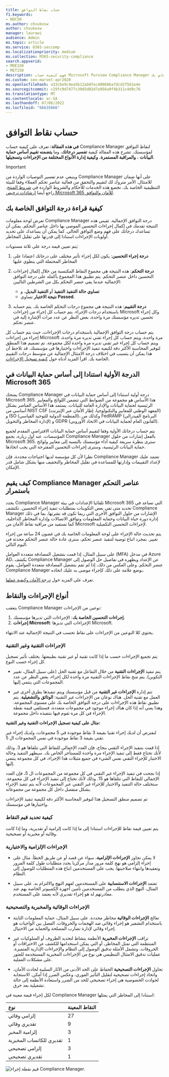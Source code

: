 ```yaml
---
title: حساب نقاط التوافق
f1.keywords:
- NOCSH
ms.author: chvukosw
author: chvukosw
manager: laurawi
audience: Admin
ms.topic: article
ms.service: O365-seccomp
ms.localizationpriority: medium
ms.collection: M365-security-compliance
search.appverid:
- MOE150
- MET150
description: فهم كيفية حساب Microsoft Purview Compliance Manager لنتيجة مخصصة استنادا إلى الإجراءات المتخذة لمعالجة المخاطر وتحسين وضع التوافق الخاص بك.
ms.custom: seo-marvel-apr2020
ms.openlocfilehash: a33cbe9c4ea5b12ab0fec40068ba7dcd2f561e4e
ms.sourcegitcommit: c29fc9d7477c3985d02d7a956a9f4b311c4d9c76
ms.translationtype: MT
ms.contentlocale: ar-SA
ms.lasthandoff: 07/06/2022
ms.locfileid: "66635666"
---
```

# <a name="compliance-score-calculation"></a>حساب نقاط التوافق

**في هذه المقالة:** تعرف على كيفية حساب Compliance Manager لنقاط التوافق لمؤسستك. تشرح هذه المقالة كيفية **تفسير درجاتك**، وما **يتضمنه تقييم أساس حماية البيانات** ، **والمراقبة المستمرة**، **وكيفية إدارة الأنواع المختلفة من الإجراءات وتسجيلها**.

> [!IMPORTANT]
> وينبغي عدم تفسير التوصيات الواردة من Compliance Manager على أنها ضمان للامتثال. الأمر متروك لك لتقييم والتحقق من فعالية عناصر تحكم العملاء وفقا للبيئة التنظيمية الخاصة بك. تخضع هذه الخدمات للأحكام والشروط الواردة في [شروط المنتج](https://go.microsoft.com/fwlink/?linkid=2108910). راجع أيضا [إرشادات ترخيص Microsoft 365 للأمان والتوافق](/office365/servicedescriptions/microsoft-365-service-descriptions/microsoft-365-tenantlevel-services-licensing-guidance/microsoft-365-security-compliance-licensing-guidance#microsoft-purview-compliance-manager).

## <a name="how-to-read-your-compliance-score"></a>كيفية قراءة درجة التوافق الخاصة بك

تعرض لوحة معلومات Compliance Manager درجة التوافق الإجمالية. تقيس هذه النتيجة تقدمك في إكمال إجراءات التحسين الموصى بها داخل عناصر التحكم. يمكن أن تساعدك درجاتك على فهم وضع التوافق الحالي. كما يمكن أن يساعدك على تحديد أولويات الإجراءات استنادا إلى قدرتها على تقليل المخاطر.

يتم تعيين قيمة درجة على ثلاثة مستويات:

1. **درجة إجراء التحسين**: يكون لكل إجراء تأثير مختلف على درجاتك اعتمادا على المخاطر المحتملة التي ينطوي عليها

2. **درجة التحكم**: هذه النتيجة هي مجموع النقاط المكتسبة من خلال إكمال إجراءات التحسين داخل عنصر التحكم. يتم تطبيق هذا المجموع بأكمله على درجة التوافق الإجمالية عندما يفي عنصر التحكم بكل من الشرطين التاليين:
    - **تساوي حالة التنفيذ** **التنفيذ** أو **التنفيذ البديل**، و
    - **نتيجة الاختبار** تساوي **Passed**.

3. **درجة التقييم**: هذه النتيجة هي مجموع درجات التحكم الخاصة بك. يتم حسابه باستخدام درجات الإجراء. يتم حساب كل إجراء من إجراءات Microsoft وكل إجراء تحسين تديره مؤسستك مرة واحدة، بغض النظر عن عدد مرات الإشارة إليه في عنصر تحكم.

يتم حساب درجة التوافق الإجمالية باستخدام درجات الإجراءات، حيث يتم حساب كل إجراء من إجراءات Microsoft مرة واحدة، ويتم حساب كل إجراء تقني تديره مرة واحدة، ويتم حساب كل إجراء غير تقني تديره مرة واحدة لكل مجموعة. تم تصميم هذا المنطق لتوفير المحاسبة الأكثر دقة لكيفية تنفيذ الإجراءات واختبارها في مؤسستك. قد تلاحظ أن هذا يمكن أن يتسبب في اختلاف درجة الامتثال الإجمالية عن متوسط درجات التقييم الخاصة بك. اقرأ المزيد أدناه حول [كيفية تسجيل الإجراءات](#action-types-and-points).

## <a name="initial-score-based-on-microsoft-365-data-protection-baseline"></a>الدرجة الأولية استنادا إلى أساس حماية البيانات في Microsoft 365
  
يمنحك Compliance Manager درجة أولية استنادا إلى أساس حماية البيانات في Microsoft 365. هذا الأساس هو مجموعة من الضوابط التي تتضمن اللوائح والمعايير الرئيسية لحماية البيانات والإدارة العامة للبيانات. يستمد هذا الأساس العناصر بشكل أساسي من NIST CSF (المعهد الوطني للمعايير والتكنولوجيا، إطار الأمان عبر الإنترنت) و ISO (المنظمة الدولية للتوحيد القياسي)، وكذلك من FedRAMP (البرنامج الفيدرالي لإدارة المخاطر والتخويل) و GDPR (القانون العام لحماية البيانات في الاتحاد الأوروبي).

يتم حساب درجاتك الأولية وفقا لتقييم أساس حماية البيانات الافتراضي المقدم لجميع المؤسسات. عند أول زيارة، يجمع Compliance Manager بالفعل إشارات من حلول Microsoft 365. سترى بنظرة سريعة كيفية أداء مؤسستك بالنسبة إلى معايير ولوائح حماية البيانات الرئيسية، وسترى إجراءات التحسين المقترحة التي يجب اتخاذها.

نظرا لأن كل مؤسسة لديها احتياجات محددة، فإن Compliance Manager تعتمد عليك لإعداد التقييمات وإدارتها للمساعدة في تقليل المخاطر والتخفيف منها بشكل شامل قدر الإمكان.

## <a name="how-compliance-manager-continuously-assesses-controls"></a>كيف يقيم Compliance Manager عناصر التحكم باستمرار

يحدد Compliance Manager تلقائيا الإعدادات في بيئة Microsoft 365 التي تساعد في تحديد متى تفي بعض التكوينات بمتطلبات تنفيذ إجراء التحسين. تكتشف Compliance Manager الإشارات من حلول التوافق الأخرى التي ربما تكون قد نشرتها، بما في ذلك إدارة دورة حياة البيانات وحماية المعلومات وتوافق الاتصالات وإدارة المخاطر الداخلية، كما تستفيد من مراقبة نقاط الأمان من Microsoft لإجراءات التحسين التكميلية.

يتم تحديث حالة الإجراء على لوحة المعلومات الخاصة بك في غضون 24 ساعة من إجراء تغيير. بمجرد اتباع توصية لتنفيذ عنصر تحكم، سترى عادة حالة عنصر التحكم محدثة في اليوم التالي.

على سبيل المثال، إذا قمت بتشغيل المصادقة متعددة العوامل (MFA) في مدخل Azure AD، يكشف Compliance Manager عن الإعداد ويظهره في تفاصيل حل الوصول إلى عنصر التحكم. وعلى العكس من ذلك، إذا لم تقم بتشغيل المصادقة متعددة العوامل، يقوم Compliance Manager بوضع علامة على ذلك كإجراء موصى به عليك اتخاذه.

تعرف على المزيد حول [درجة الأمان وكيفية عملها](../security/defender/microsoft-secure-score.md).
  
## <a name="action-types-and-points"></a>أنواع الإجراءات والنقاط

يتعقب Compliance Manager نوعين من الإجراءات:

1. **إجراءات التحسين الخاصة بك**: الإجراءات التي تديرها مؤسستك.
2. **إجراءات Microsoft**: الإجراءات التي تديرها Microsoft.

يحتوي كلا النوعين من الإجراءات على نقاط تحسب في النتيجة الإجمالية عند الانتهاء.

### <a name="technical-and-non-technical-actions"></a>الإجراءات التقنية وغير التقنية

يتم تجميع الإجراءات حسب ما إذا كانت تقنية أو غير تقنية بطبيعتها. يختلف تأثير تسجيل كل إجراء حسب النوع.

- يتم تنفيذ **الإجراءات التقنية** من خلال التفاعل مع تقنية الحل (على سبيل المثال، تغيير التكوين). يتم منح نقاط الإجراءات التقنية مرة واحدة لكل إجراء، بغض النظر عن عدد المجموعات التي ينتمي إليها.

- تتم إدارة **الإجراءات غير التقنية** من قبل مؤسستك ويتم تنفيذها بطرق أخرى غير العمل مع تقنية الحل. هناك نوعان من الإجراءات غير التقنية: **الوثائق** **والتشغيلية**. يتم تطبيق نقاط هذه الإجراءات على درجة التوافق الخاصة بك على مستوى المجموعة. وهذا يعني أنه إذا كان هناك إجراء موجود في مجموعات متعددة، فستتلقى قيمة نقطة الإجراء في كل مرة تقوم فيها بتنفيذه داخل مجموعة.

**مثال على كيفية تسجيل الإجراءات التقنية وغير التقنية:**

لنفترض أن لديك إجراء تقنيا بقيمة 3 نقاط موجودة في 5 مجموعات، ولديك إجراء غير تقني بقيمة 3 نقاط موجودة في نفس المجموعات ال 5.

إذا قمت بتنفيذ الإجراء التقني بنجاح، فإن العدد الإجمالي للنقاط التي تتلقاها هو 3. وذلك لأنك تحتاج فقط إلى تنفيذ الإجراء مرة واحدة للمستأجر الخاص بك. سيظهر التنفيذ وحالة الاختبار للإجراء التقني نفس الشيء في جميع مثيلات هذا الإجراء، في كل مجموعة ينتمي إليها.

إذا نجحت في تنفيذ الإجراء غير التقني في كل مجموعة من المجموعات ال 5، فإن العدد الإجمالي للنقاط التي تتلقاها هو 15. وذلك لأنك تحتاج إلى تنفيذ الإجراء في كل مجموعة. ستختلف حالة التنفيذ والاختبار للإجراء غير التقني عبر المجموعات لأنه يتم تنفيذ الإجراء بشكل منفصل داخل كل مجموعة من مجموعاته.

تم تصميم منطق التسجيل هذا لتوفير المحاسبة الأكثر دقة لكيفية تنفيذ الإجراءات واختبارها في مؤسستك.

### <a name="how-score-values-are-determined"></a>كيفية تحديد قيم النقاط

يتم تعيين قيمة نقاط للإجراءات استنادا إلى ما إذا كانت إلزامية أو تقديرية، وما إذا كانت وقائية أو مخبرية أو تصحيحية.

### <a name="mandatory-and-discretionary-actions"></a>الإجراءات الإلزامية والاختيارية

- لا يمكن تجاوز **الإجراءات الإلزامية**، سواء عن قصد أو عن طريق الخطأ. مثال على إجراء إلزامي هو نهج كلمة مرور مدار مركزيا يحدد متطلبات طول كلمة المرور وتعقيدها وانتهاء صلاحيتها. يجب على المستخدمين اتباع هذه المتطلبات للوصول إلى النظام.
  
- تعتمد **الإجراءات الاستنسابية** على المستخدمين لفهم النهج والالتزام به. على سبيل المثال، النهج الذي يتطلب من المستخدمين تأمين أجهزة الكمبيوتر الخاصة بهم عند مغادرتهم له هو إجراء تقديري لأنه يعتمد على المستخدم.
  
### <a name="preventative-detective-and-corrective-actions"></a>الإجراءات الوقائية والمخبرية والتصحيحية
  
- تعالج **الإجراءات الوقائية** مخاطر محددة. على سبيل المثال، حماية المعلومات الثابتة باستخدام التشفير هو إجراء وقائي ضد الهجمات والخروقات. الفصل بين الواجبات هو إجراء وقائي لإدارة تضارب المصلحة والحماية من الاحتيال.
  
- تراقب **الإجراءات المخبرية** الأنظمة بنشاط لتحديد الظروف أو السلوكيات غير المنتظمة التي تمثل المخاطر، أو التي يمكن استخدامها للكشف عن الاختراقات أو الخروقات. وتشمل الأمثلة تدقيق الوصول إلى النظام والإجراءات الإدارية المتميزة. عمليات تدقيق الامتثال التنظيمي هي نوع من الإجراءات المخبرية المستخدمة للعثور على مشكلات العملية.
  
- تحاول **الإجراءات التصحيحية** الحفاظ على الحد الأدنى من الآثار السلبية لحادث الأمان، واتخاذ إجراءات تصحيحية لتقليل التأثير الفوري، وعكس الضرر إذا أمكن. الاستجابة لحوادث الخصوصية هي إجراء تصحيحي للحد من الضرر واستعادة الأنظمة إلى حالة تشغيلية بعد خرق.
  
لكل إجراء قيمة معينة في Compliance Manager استنادا إلى المخاطر التي يمثلها:

|**نوع**|**النقاط المعينة**|
|:-----|:-----|
| إلزامي وقائي | 27 |
| تقديري وقائي | 9 |
| إلزامية المخبر | 3 |
| تقديري للكاتساب المخبرية | 1 |
| إلزامي تصحيحي | 3 |
| تقديري تصحيحي | 1 |
  
![قيم نقطة إجراء Compliance Manager.](../media/compliance-score-action-scoring.png "قيم نقاط إجراء Compliance Manager")
